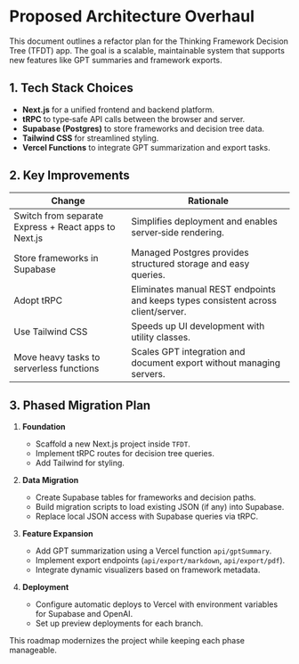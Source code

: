 # Proposed Architecture Overhaul

This document outlines a refactor plan for the Thinking Framework Decision Tree (TFDT) app. The goal is a scalable, maintainable system that supports new features like GPT summaries and framework exports.

## 1. Tech Stack Choices

- **Next.js** for a unified frontend and backend platform.
- **tRPC** to type‑safe API calls between the browser and server.
- **Supabase (Postgres)** to store frameworks and decision tree data.
- **Tailwind CSS** for streamlined styling.
- **Vercel Functions** to integrate GPT summarization and export tasks.

## 2. Key Improvements

| Change | Rationale |
|-------|-----------|
|Switch from separate Express + React apps to Next.js | Simplifies deployment and enables server‑side rendering.|
|Store frameworks in Supabase | Managed Postgres provides structured storage and easy queries.|
|Adopt tRPC | Eliminates manual REST endpoints and keeps types consistent across client/server.|
|Use Tailwind CSS | Speeds up UI development with utility classes.|
|Move heavy tasks to serverless functions | Scales GPT integration and document export without managing servers.|

## 3. Phased Migration Plan

1. **Foundation**
   - Scaffold a new Next.js project inside `TFDT`.
   - Implement tRPC routes for decision tree queries.
   - Add Tailwind for styling.

2. **Data Migration**
   - Create Supabase tables for frameworks and decision paths.
   - Build migration scripts to load existing JSON (if any) into Supabase.
   - Replace local JSON access with Supabase queries via tRPC.

3. **Feature Expansion**
   - Add GPT summarization using a Vercel function `api/gptSummary`.
   - Implement export endpoints (`api/export/markdown`, `api/export/pdf`).
   - Integrate dynamic visualizers based on framework metadata.

4. **Deployment**
   - Configure automatic deploys to Vercel with environment variables for Supabase and OpenAI.
   - Set up preview deployments for each branch.

This roadmap modernizes the project while keeping each phase manageable.
